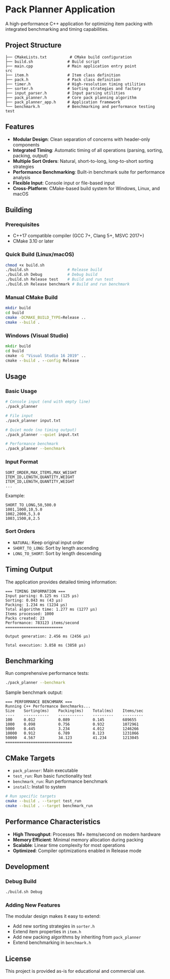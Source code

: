 # Pack Planner Application

A high-performance C++ application for optimizing item packing with integrated benchmarking and timing capabilities.

## Project Structure

```
├── CMakeLists.txt          # CMake build configuration
├── build.sh               # Build script
├── main.cpp               # Main application entry point
src
├── item.h                 # Item class definition
├── pack.h                 # Pack class definition
├── timer.h                # High-resolution timing utilities
├── sorter.h               # Sorting strategies and factory
├── input_parser.h         # Input parsing utilities
├── pack_planner.h         # Core pack planning algorithm
├── pack_planner_app.h     # Application framework
└── benchmark.h            # Benchmarking and performance testing
test
```

## Features

- **Modular Design**: Clean separation of concerns with header-only components
- **Integrated Timing**: Automatic timing of all operations (parsing, sorting, packing, output)
- **Multiple Sort Orders**: Natural, short-to-long, long-to-short sorting strategies
- **Performance Benchmarking**: Built-in benchmark suite for performance analysis
- **Flexible Input**: Console input or file-based input
- **Cross-Platform**: CMake-based build system for Windows, Linux, and macOS

## Building

### Prerequisites
- C++17 compatible compiler (GCC 7+, Clang 5+, MSVC 2017+)
- CMake 3.10 or later

### Quick Build (Linux/macOS)
```bash
chmod +x build.sh
./build.sh                 # Release build
./build.sh Debug           # Debug build
./build.sh Release test    # Build and run test
./build.sh Release benchmark # Build and run benchmark
```

### Manual CMake Build
```bash
mkdir build
cd build
cmake -DCMAKE_BUILD_TYPE=Release ..
cmake --build .
```

### Windows (Visual Studio)
```cmd
mkdir build
cd build
cmake -G "Visual Studio 16 2019" ..
cmake --build . --config Release
```

## Usage

### Basic Usage
```bash
# Console input (end with empty line)
./pack_planner

# File input
./pack_planner input.txt

# Quiet mode (no timing output)
./pack_planner --quiet input.txt

# Performance benchmark
./pack_planner --benchmark
```

### Input Format
```
SORT_ORDER,MAX_ITEMS,MAX_WEIGHT
ITEM_ID,LENGTH,QUANTITY,WEIGHT
ITEM_ID,LENGTH,QUANTITY,WEIGHT
...
```

Example:
```
SHORT_TO_LONG,50,500.0
1001,1000,10,5.0
1002,2000,5,3.0
1003,1500,8,2.5
```

### Sort Orders
- `NATURAL`: Keep original input order
- `SHORT_TO_LONG`: Sort by length ascending
- `LONG_TO_SHORT`: Sort by length descending

## Timing Output

The application provides detailed timing information:

```
=== TIMING INFORMATION ===
Input parsing: 0.125 ms (125 μs)
Sorting: 0.043 ms (43 μs)
Packing: 1.234 ms (1234 μs)
Total algorithm time: 1.277 ms (1277 μs)
Items processed: 1000
Packs created: 23
Performance: 783123 items/second
=========================

Output generation: 2.456 ms (2456 μs)

Total execution: 3.858 ms (3858 μs)
```

## Benchmarking

Run comprehensive performance tests:
```bash
./pack_planner --benchmark
```

Sample benchmark output:
```
=== PERFORMANCE BENCHMARK ===
Running C++ Performance Benchmarks...
Size    Sorting(ms)    Packing(ms)    Total(ms)    Items/sec
----    -----------    -----------    ---------    ---------
100     0.012          0.089          0.145        689655
1000    0.098          0.756          0.932        1072961
5000    0.445          3.234          4.012        1246266
10000   0.912          6.789          8.123        1231066
50000   4.567          34.123         41.234       1213045
=============================
```

## CMake Targets

- `pack_planner`: Main executable
- `test_run`: Run basic functionality test
- `benchmark_run`: Run performance benchmark
- `install`: Install to system

```bash
# Run specific targets
cmake --build . --target test_run
cmake --build . --target benchmark_run
```

## Performance Characteristics

- **High Throughput**: Processes 1M+ items/second on modern hardware
- **Memory Efficient**: Minimal memory allocation during packing
- **Scalable**: Linear time complexity for most operations
- **Optimized**: Compiler optimizations enabled in Release mode

## Development

### Debug Build
```bash
./build.sh Debug
```

### Adding New Features
The modular design makes it easy to extend:
- Add new sorting strategies in `sorter.h`
- Extend item properties in `item.h`
- Add new packing algorithms by inheriting from `pack_planner`
- Extend benchmarking in `benchmark.h`

## License

This project is provided as-is for educational and commercial use.
